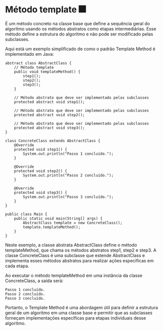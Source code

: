 # Método template 🎆
É um método concreto na classe base que define a sequência geral do algoritmo usando os métodos abstratos como etapas intermediárias. Esse método define a estrutura do algoritmo e não pode ser modificado pelas subclasses.

Aqui está um exemplo simplificado de como o padrão Template Method é implementado em Java:

```
abstract class AbstractClass {
    // Método template
    public void templateMethod() {
        step1();
        step2();
        step3();
    }

    // Método abstrato que deve ser implementado pelas subclasses
    protected abstract void step1();

    // Método abstrato que deve ser implementado pelas subclasses
    protected abstract void step2();

    // Método abstrato que deve ser implementado pelas subclasses
    protected abstract void step3();
}

class ConcreteClass extends AbstractClass {
    @Override
    protected void step1() {
        System.out.println("Passo 1 concluído.");
    }

    @Override
    protected void step2() {
        System.out.println("Passo 2 concluído.");
    }

    @Override
    protected void step3() {
        System.out.println("Passo 3 concluído.");
    }
}

public class Main {
    public static void main(String[] args) {
        AbstractClass template = new ConcreteClass();
        template.templateMethod();
    }
}
```

Neste exemplo, a classe abstrata AbstractClass define o método templateMethod, que chama os métodos abstratos step1, step2 e step3. A classe ConcreteClass é uma subclasse que estende AbstractClass e implementa esses métodos abstratos para realizar ações específicas em cada etapa.

Ao executar o método templateMethod em uma instância da classe ConcreteClass, a saída será:

```
Passo 1 concluído.
Passo 2 concluído.
Passo 3 concluído.
```

Portanto, o Template Method é uma abordagem útil para definir a estrutura geral de um algoritmo em uma classe base e permitir que as subclasses forneçam implementações específicas para etapas individuais desse algoritmo.
